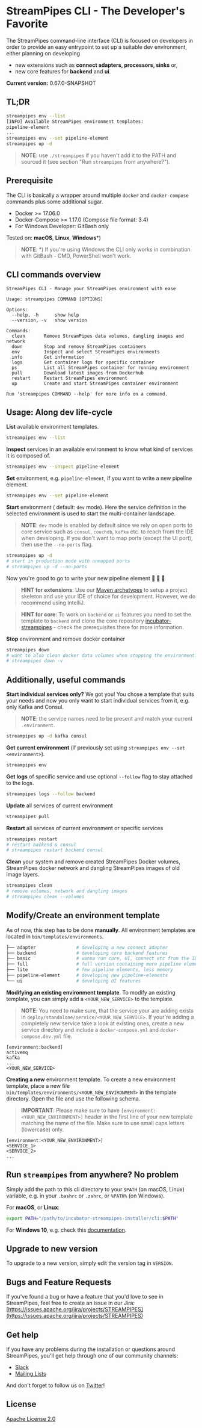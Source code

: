 <!--
  ~ Licensed to the Apache Software Foundation (ASF) under one or more
  ~ contributor license agreements.  See the NOTICE file distributed with
  ~ this work for additional information regarding copyright ownership.
  ~ The ASF licenses this file to You under the Apache License, Version 2.0
  ~ (the "License"); you may not use this file except in compliance with
  ~ the License.  You may obtain a copy of the License at
  ~
  ~    http://www.apache.org/licenses/LICENSE-2.0
  ~
  ~ Unless required by applicable law or agreed to in writing, software
  ~ distributed under the License is distributed on an "AS IS" BASIS,
  ~ WITHOUT WARRANTIES OR CONDITIONS OF ANY KIND, either express or implied.
  ~ See the License for the specific language governing permissions and
  ~ limitations under the License.
  ~
  -->
# StreamPipes CLI - The Developer's Favorite

The StreamPipes command-line interface (CLI) is focused on developers in order to provide an easy entrypoint to set up a suitable dev environment, either planning on developing

* new extensions such as **connect adapters, processors, sinks** or,
* new core features for **backend** and **ui**.

<!-- BEGIN do not edit: set via ../upgrade_versions.sh -->
**Current version:** 0.67.0-SNAPSHOT
<!-- END do not edit -->

## TL;DR

```bash
streampipes env --list
[INFO] Available StreamPipes environment templates:
pipeline-element
...
streampipes env --set pipeline-element
streampipes up -d
```
> **NOTE**: use `./streampipes` if you haven't add it to the PATH and sourced it (see section "Run `streampipes` from anywhere?").

## Prerequisite
The CLI is basically a wrapper around multiple `docker` and `docker-compose` commands plus some additional sugar.

* Docker >= 17.06.0
* Docker-Compose >= 1.17.0 (Compose file format: 3.4)
* For Windows Developer: GitBash only


Tested on: **macOS**, **Linux**, **Windows***)

> **NOTE**: *) If you're using Windows the CLI only works in combination with GitBash - CMD, PowerShell won't work.


## CLI commands overview

```
StreamPipes CLI - Manage your StreamPipes environment with ease

Usage: streampipes COMMAND [OPTIONS]

Options:
  --help, -h      show help
  --version, -v   show version

Commands:
  clean       Remove StreamPipes data volumes, dangling images and network
  down        Stop and remove StreamPipes containers
  env         Inspect and select StreamPipes environments
  info        Get information
  logs        Get container logs for specific container
  ps          List all StreamPipes container for running environment
  pull        Download latest images from Dockerhub
  restart     Restart StreamPipes environment
  up          Create and start StreamPipes container environment

Run 'streampipes COMMAND --help' for more info on a command.
```

## Usage: Along dev life-cycle

**List** available environment templates.
```bash
streampipes env --list
```

**Inspect** services in an available environment to know what kind of services it is composed of.
```bash
streampipes env --inspect pipeline-element
```

**Set** environment, e.g. `pipeline-element`, if you want to write a new pipeline element.
```bash
streampipes env --set pipeline-element
```

**Start** environment ( default: `dev` mode). Here the service definition in the selected environment is used to start the multi-container landscape.
> **NOTE**: `dev` mode is enabled by default since we rely on open ports to core service such as `consul`, `couchdb`, `kafka` etc. to reach from the IDE when developing. If you don't want to map ports (except the UI port), then use the `--no-ports` flag.

```bash
streampipes up -d
# start in production mode with unmapped ports
# streampipes up -d --no-ports
```
Now you're good to go to write your new pipeline element :tada: :tada: :tada:

> **HINT for extensions**: Use our [Maven archetypes](https://streampipes.apache.org/docs/docs/dev-guide-archetype/) to setup a project skeleton and use your IDE of choice for development. However, we do recommend using IntelliJ.

> **HINT for core**: To work on `backend` or `ui` features you need to set the template to `backend` and clone the core repository [incubator-streampipes](https://github.com/apache/incubator-streampipes) - check the prerequisites there for more information.

**Stop** environment and remove docker container
```bash
streampipes down
# want to also clean docker data volumes when stopping the environment?
# streampipes down -v
```

## Additionally, useful commands

**Start individual services only?** We got you! You chose a template that suits your needs and now you only want to start individual services from it, e.g. only Kafka and Consul.

> **NOTE**: the service names need to be present and match your current `.environment`.

```bash
streampipes up -d kafka consul
```

**Get current environment** (if previously set using `streampipes env --set <environment>`).
```bash
streampipes env
```

**Get logs** of specific service and use optional `--follow` flag to stay attached to the logs.
```bash
streampipes logs --follow backend
```

**Update** all services of current environment
```bash
streampipes pull
```

**Restart** all services of current environment or specific services
```bash
streampipes restart
# restart backend & consul
# streampipes restart backend consul
```

**Clean** your system and remove created StreamPipes Docker volumes, StreamPipes docker network and dangling StreamPipes images of old image layers.
```bash
streampipes clean
# remove volumes, network and dangling images
# streampipes clean --volumes
```

## Modify/Create an environment template
As of now, this step has to be done **manually**. All environment templates are located in `bin/templates/environments`.

```bash
├── adapter               # developing a new connect adapter
├── backend               # developing core backend features
├── basic                 # wanna run core, UI, connect etc from the IDE?
├── full                  # full version containing more pipeline elements
├── lite                  # few pipeline elements, less memory  
├── pipeline-element      # developing new pipeline-elements
└── ui                    # developing UI features
```
**Modifying an existing environment template**. To modify an existing template, you can simply add a `<YOUR_NEW_SERVICE>` to the template.
> **NOTE**: You need to make sure, that the service your are adding exists in `deploy/standalone/service/<YOUR_NEW_SERVICE>`. If your're adding a completely new service take a look at existing ones, create a new service directory and include a `docker-compose.yml` and `docker-compose.dev.yml` file.

```
[environment:backend]
activemq
kafka
...
<YOUR_NEW_SERVICE>
```

**Creating a new** environment template. To create a new environment template, place a new file `bin/templates/environments/<YOUR_NEW_ENVIRONMENT>` in the template directory. Open the file and use the following schema.
> **IMPORTANT**: Please make sure to have `[environment:<YOUR_NEW_ENVIRONMENT>]` header in the first line of your new template matching the name of the file. Make sure to use small caps letters (lowercase) only.

```
[environment:<YOUR_NEW_ENVIRONMENT>]
<SERVICE_1>
<SERVICE_2>
...
```

## Run `streampipes` from anywhere? No problem
Simply add the path to this cli directory to your `$PATH` (on macOS, Linux) variable, e.g. in your `.bashrc` or `.zshrc`, or `%PATH%` (on Windows).

For **macOS**, or **Linux**:

```bash
export PATH="/path/to/incubator-streampipes-installer/cli:$PATH"
```

For **Windows 10**, e.g. check this [documentation](https://helpdeskgeek.com/windows-10/add-windows-path-environment-variable/).


## Upgrade to new version
To upgrade to a new version, simply edit the version tag in `VERSION`.

## Bugs and Feature Requests

If you've found a bug or have a feature that you'd love to see in StreamPipes, feel free to create an issue in our Jira:
[https://issues.apache.org/jira/projects/STREAMPIPES](https://issues.apache.org/jira/projects/STREAMPIPES)

## Get help
If you have any problems during the installation or questions around StreamPipes, you'll get help through one of our community channels:

- [Slack](https://slack.streampipes.org)
- [Mailing Lists](https://streampipes.apache.org/mailinglists.html)

And don't forget to follow us on [Twitter](https://twitter.com/streampipes)!

## License
[Apache License 2.0](../LICENSE)
